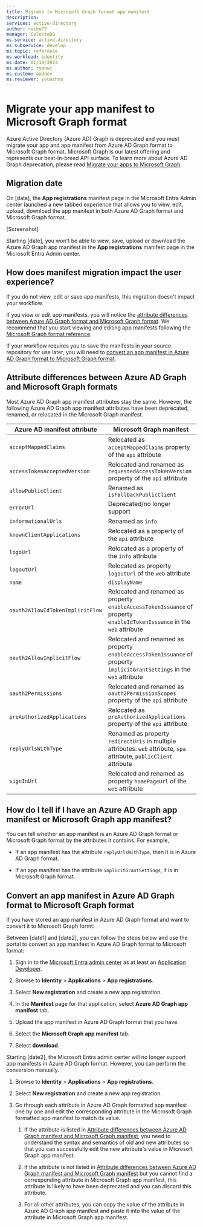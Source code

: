 ```yaml
---
title: Migrate to Microsoft Graph format app manifest
description: 
services: active-directory
author: rwike77
manager: CelesteDG
ms.service: active-directory
ms.subservice: develop
ms.topic: reference
ms.workload: identity
ms.date: 01/10/2024
ms.author: ryanwi
ms.custom: aaddev
ms.reviewer: youazhou
---
```


# Migrate your app manifest to Microsoft Graph format

Azure Active Directory (Azure AD) Graph is deprecated and you must migrate your app and app manifest from Azure AD Graph format to Microsoft Graph format.  Microsoft Graph is our latest offering and represents our best-in-breed API surface. To learn more about Azure AD Graph deprecation, please read [Migrate your apps to Microsoft Graph](/graph/migrate-azure-ad-graph-overview).

## Migration date

On [date], the **App registrations** manifest page in the Microsoft Entra Admin center launched a new tabbed experience that allows you to view, edit, upload, download the app manifest in both Azure AD Graph format and Microsoft Graph format.

[Screenshot]

Starting [date], you won't be able to view, save, upload or download the Azure AD Graph app manifest in the **App registrations** manifest page in the Microsoft Entra Admin center.

## How does manifest migration impact the user experience?

If you do not view, edit or save app manifests, this migration doesn't impact your workflow.

If you view or edit app manifests, you will notice the [attribute differences between Azure AD Graph format and Microsoft Graph format](#attribute-differences-between-azure-ad-graph-and-microsoft-graph-formats). We recommend that you start viewing and editing app manifests following the [Microsoft Graph format reference](reference-microsoft-graph-app-manifest.md).

If your workflow requires you to save the manifests in your source repository for use later, you will need to [convert an app manifest in Azure AD Graph format to Microsoft Graph format](#convert-an-app-manifest-in-azure-ad-graph-format-to-microsoft-graph-format).

## Attribute differences between Azure AD Graph and Microsoft Graph formats

Most Azure AD Graph app manifest attributes stay the same. However, the following Azure AD Graph app manifest attributes have been deprecated, renamed, or relocated in the Microsoft Graph manifest.

| Azure AD manifest attribute | Microsoft Graph manifest |
| --- | --- |
| `acceptMappedClaims` | Relocated as `acceptMappedClaims` property of the `api` attribute |
| `accessTokenAcceptedVersion` | Relocated and renamed as `requestedAccessTokenVersion` property of the `api` attribute |
| `allowPublicClient` | Renamed as `isFallbackPublicClient` |
| `errorUrl` | Deprecated/no longer support |
| `informationalUrls` | Renamed as `info` |
| `knownClientApplications` | Relocated as a property of the `api` attribute |
| `logoUrl` | Relocated as a property of the `info` attribute |
| `logoutUrl` | Relocated as property `logoutUrl` of the `web` attribute |
| `name` | `displayName` |
| `oauth2AllowIdTokenImplicitFlow` | Relocated and renamed as property `enableAccessTokenIssuance` of property `enableIdTokenIssuance` in the `web` attribute |
| `oauth2AllowImplicitFlow` | Relocated and renamed as property `enableAccessTokenIssuance` of property `implicitGrantSettings`  in the `web` attribute |
| `oauth2Permissions` | Relocated and renamed as `oauth2PermissionScopes` property of the `api` attribute |
| `preAuthorizedApplications` | Relocated as `preAuthorizedApplications` property of the `api` attribute |
| `replyUrlsWithType` | Renamed as property `redirectUris` in multiple attributes: `web` attribute, `spa` attribute, `publicClient` attribute |
| `signInUrl` | Relocated and renamed as property `homePageUrl` of the `web` attribute |

## How do I tell if I have an Azure AD Graph app manifest or Microsoft Graph app manifest?

You can tell whether an app manifest is an Azure AD Graph format or Microsoft Graph format by the attributes it contains. For example,

- If an app manifest has the attribute `replyUrlsWithType`, then it is in Azure AD Graph format.

- If an app manifest has the attribute `implicitGrantSettings`, it is in Microsoft Graph format.

## Convert an app manifest in Azure AD Graph format to Microsoft Graph format

If you have stored an app manifest in Azure AD Graph format and want to convert it to Microsoft Graph formt:

Between [date1] and [date2], you can follow the steps below and use the portal to convert an app manifest in Azure AD Graph format to Microsoft format:

1. Sign in to the [Microsoft Entra admin center](https://entra.microsoft.com/) as at least an [Application Developer](/entra/identity/role-based-access-control/permissions-reference#application-developer). 

1. Browse to **Identity** > **Applications** > **App registrations**.

1. Select **New registration** and create a new app registration.

2. In the **Manifest** page for that application, select **Azure AD Graph app manifest** tab.

4. Upload the app manifest in Azure AD Graph format that you have.

5. Select the **Microsoft Graph app manifest** tab.

6. Select **download**.

Starting [date2], the Microsoft Entra admin center will no longer support app manifests in Azure AD Graph format. However, you can perform the conversion manually.

1. Browse to **Identity** > **Applications** > **App registrations**.

1. Select **New registration** and create a new app registration.

1. Go through each attribute in Azure AD Graph formatted app manifest one by one and edit the corresponding attribute in the Microsoft Graph formatted app manifest to match its value.

    1. If the attribute is listed in [Attribute differences between Azure AD Graph manifest and Microsoft Graph manifest](link), you need to understand the syntax and semantics of old and new attributes so that you can successfully edit the new attribute's value in Microsoft Graph app manifest.

    1. If the attribute is not listed in [Attribute differences between Azure AD Graph manifest and Microsoft Graph manifest](link) but you cannot find a corresponding attribute in Microsoft Graph app manifest, this attribute is likely to have been deprecated and you can discard this attribute.

    1. For all other attributes, you can copy the value of the attribute in Azure AD Graph app manifest and paste it into the value of the attribute in Microsoft Graph app manifest.
